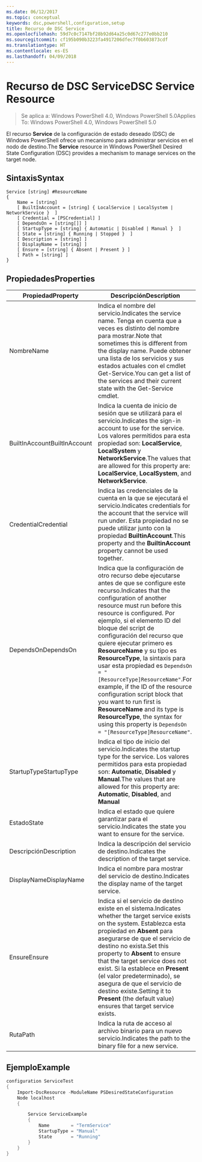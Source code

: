 ```yaml
---
ms.date: 06/12/2017
ms.topic: conceptual
keywords: dsc,powershell,configuration,setup
title: Recurso de DSC Service
ms.openlocfilehash: 59d7c0c7147bf28b92d64a25c0d67c277e0bb210
ms.sourcegitcommit: cf195b090b3223fa4917206dfec7f0b603873cdf
ms.translationtype: HT
ms.contentlocale: es-ES
ms.lasthandoff: 04/09/2018
---
```

# <a name="dsc-service-resource"></a><span data-ttu-id="0f5f8-103">Recurso de DSC Service</span><span class="sxs-lookup"><span data-stu-id="0f5f8-103">DSC Service Resource</span></span>

> <span data-ttu-id="0f5f8-104">Se aplica a: Windows PowerShell 4.0, Windows PowerShell 5.0</span><span class="sxs-lookup"><span data-stu-id="0f5f8-104">Applies To: Windows PowerShell 4.0, Windows PowerShell 5.0</span></span>


<span data-ttu-id="0f5f8-105">El recurso **Service** de la configuración de estado deseado (DSC) de Windows PowerShell ofrece un mecanismo para administrar servicios en el nodo de destino.</span><span class="sxs-lookup"><span data-stu-id="0f5f8-105">The **Service** resource in Windows PowerShell Desired State Configuration (DSC) provides a mechanism to manage services on the target node.</span></span>

## <a name="syntax"></a><span data-ttu-id="0f5f8-106">Sintaxis</span><span class="sxs-lookup"><span data-stu-id="0f5f8-106">Syntax</span></span>

```
Service [string] #ResourceName
{
    Name = [string]
    [ BuiltInAccount = [string] { LocalService | LocalSystem | NetworkService }  ]
    [ Credential = [PSCredential] ]
    [ DependsOn = [string[]] ]
    [ StartupType = [string] { Automatic | Disabled | Manual }  ]
    [ State = [string] { Running | Stopped }  ]
    [ Description = [string] ]
    [ DisplayName = [string] ]
    [ Ensure = [string] { Absent | Present } ]
    [ Path = [string] ]
}
```

## <a name="properties"></a><span data-ttu-id="0f5f8-107">Propiedades</span><span class="sxs-lookup"><span data-stu-id="0f5f8-107">Properties</span></span>

|  <span data-ttu-id="0f5f8-108">Propiedad</span><span class="sxs-lookup"><span data-stu-id="0f5f8-108">Property</span></span>  |  <span data-ttu-id="0f5f8-109">Descripción</span><span class="sxs-lookup"><span data-stu-id="0f5f8-109">Description</span></span>   |
|---|---|
| <span data-ttu-id="0f5f8-110">Nombre</span><span class="sxs-lookup"><span data-stu-id="0f5f8-110">Name</span></span>| <span data-ttu-id="0f5f8-111">Indica el nombre del servicio.</span><span class="sxs-lookup"><span data-stu-id="0f5f8-111">Indicates the service name.</span></span> <span data-ttu-id="0f5f8-112">Tenga en cuenta que a veces es distinto del nombre para mostrar.</span><span class="sxs-lookup"><span data-stu-id="0f5f8-112">Note that sometimes this is different from the display name.</span></span> <span data-ttu-id="0f5f8-113">Puede obtener una lista de los servicios y sus estados actuales con el cmdlet Get-Service.</span><span class="sxs-lookup"><span data-stu-id="0f5f8-113">You can get a list of the services and their current state with the Get-Service cmdlet.</span></span>|
| <span data-ttu-id="0f5f8-114">BuiltInAccount</span><span class="sxs-lookup"><span data-stu-id="0f5f8-114">BuiltInAccount</span></span>| <span data-ttu-id="0f5f8-115">Indica la cuenta de inicio de sesión que se utilizará para el servicio.</span><span class="sxs-lookup"><span data-stu-id="0f5f8-115">Indicates the sign-in account to use for the service.</span></span> <span data-ttu-id="0f5f8-116">Los valores permitidos para esta propiedad son: **LocalService**, **LocalSystem** y **NetworkService**.</span><span class="sxs-lookup"><span data-stu-id="0f5f8-116">The values that are allowed for this property are: **LocalService**, **LocalSystem**, and **NetworkService**.</span></span>|
| <span data-ttu-id="0f5f8-117">Credential</span><span class="sxs-lookup"><span data-stu-id="0f5f8-117">Credential</span></span>| <span data-ttu-id="0f5f8-118">Indica las credenciales de la cuenta en la que se ejecutará el servicio.</span><span class="sxs-lookup"><span data-stu-id="0f5f8-118">Indicates credentials for the account that the service will run under.</span></span> <span data-ttu-id="0f5f8-119">Esta propiedad no se puede utilizar junto con la propiedad __BuiltinAccount__.</span><span class="sxs-lookup"><span data-stu-id="0f5f8-119">This property and the __BuiltinAccount__ property cannot be used together.</span></span>|
| <span data-ttu-id="0f5f8-120">DependsOn</span><span class="sxs-lookup"><span data-stu-id="0f5f8-120">DependsOn</span></span>| <span data-ttu-id="0f5f8-121">Indica que la configuración de otro recurso debe ejecutarse antes de que se configure este recurso.</span><span class="sxs-lookup"><span data-stu-id="0f5f8-121">Indicates that the configuration of another resource must run before this resource is configured.</span></span> <span data-ttu-id="0f5f8-122">Por ejemplo, si el elemento ID del bloque del script de configuración del recurso que quiere ejecutar primero es __ResourceName__ y su tipo es __ResourceType__, la sintaxis para usar esta propiedad es `DependsOn = "[ResourceType]ResourceName"`.</span><span class="sxs-lookup"><span data-stu-id="0f5f8-122">For example, if the ID of the resource configuration script block that you want to run first is __ResourceName__ and its type is __ResourceType__, the syntax for using this property is `DependsOn = "[ResourceType]ResourceName"`.</span></span>|
| <span data-ttu-id="0f5f8-123">StartupType</span><span class="sxs-lookup"><span data-stu-id="0f5f8-123">StartupType</span></span>| <span data-ttu-id="0f5f8-124">Indica el tipo de inicio del servicio.</span><span class="sxs-lookup"><span data-stu-id="0f5f8-124">Indicates the startup type for the service.</span></span> <span data-ttu-id="0f5f8-125">Los valores permitidos para esta propiedad son: **Automatic**, **Disabled** y **Manual**.</span><span class="sxs-lookup"><span data-stu-id="0f5f8-125">The values that are allowed for this property are: **Automatic**, **Disabled**, and **Manual**</span></span>|
| <span data-ttu-id="0f5f8-126">Estado</span><span class="sxs-lookup"><span data-stu-id="0f5f8-126">State</span></span>| <span data-ttu-id="0f5f8-127">Indica el estado que quiere garantizar para el servicio.</span><span class="sxs-lookup"><span data-stu-id="0f5f8-127">Indicates the state you want to ensure for the service.</span></span>|
| <span data-ttu-id="0f5f8-128">Descripción</span><span class="sxs-lookup"><span data-stu-id="0f5f8-128">Description</span></span> | <span data-ttu-id="0f5f8-129">Indica la descripción del servicio de destino.</span><span class="sxs-lookup"><span data-stu-id="0f5f8-129">Indicates the description of the target service.</span></span>|
| <span data-ttu-id="0f5f8-130">DisplayName</span><span class="sxs-lookup"><span data-stu-id="0f5f8-130">DisplayName</span></span> | <span data-ttu-id="0f5f8-131">Indica el nombre para mostrar del servicio de destino.</span><span class="sxs-lookup"><span data-stu-id="0f5f8-131">Indicates the display name of the target service.</span></span>|
| <span data-ttu-id="0f5f8-132">Ensure</span><span class="sxs-lookup"><span data-stu-id="0f5f8-132">Ensure</span></span> | <span data-ttu-id="0f5f8-133">Indica si el servicio de destino existe en el sistema.</span><span class="sxs-lookup"><span data-stu-id="0f5f8-133">Indicates whether the target service exists on the system.</span></span> <span data-ttu-id="0f5f8-134">Establezca esta propiedad en **Absent** para asegurarse de que el servicio de destino no exista.</span><span class="sxs-lookup"><span data-stu-id="0f5f8-134">Set this property to **Absent** to ensure that the target service does not exist.</span></span> <span data-ttu-id="0f5f8-135">Si la establece en **Present** (el valor predeterminado), se asegura de que el servicio de destino existe.</span><span class="sxs-lookup"><span data-stu-id="0f5f8-135">Setting it to **Present** (the default value) ensures that target service exists.</span></span>|
| <span data-ttu-id="0f5f8-136">Ruta</span><span class="sxs-lookup"><span data-stu-id="0f5f8-136">Path</span></span> | <span data-ttu-id="0f5f8-137">Indica la ruta de acceso al archivo binario para un nuevo servicio.</span><span class="sxs-lookup"><span data-stu-id="0f5f8-137">Indicates the path to the binary file for a new service.</span></span>|

## <a name="example"></a><span data-ttu-id="0f5f8-138">Ejemplo</span><span class="sxs-lookup"><span data-stu-id="0f5f8-138">Example</span></span>

```powershell
configuration ServiceTest
{
    Import-DscResource -ModuleName PSDesiredStateConfiguration
    Node localhost
    {

        Service ServiceExample
        {
            Name        = "TermService"
            StartupType = "Manual"
            State       = "Running"
        }
    }
}
```